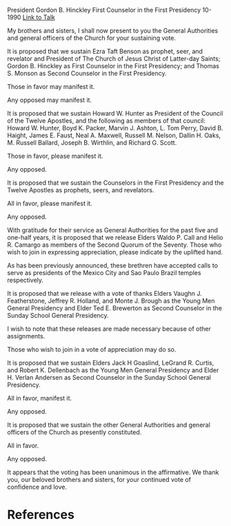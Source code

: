 President Gordon B. Hinckley
First Counselor in the First Presidency
10-1990
[Link to Talk](https://www.churchofjesuschrist.org/study/general-conference/1990/10/the-sustaining-of-church-officers?lang=eng)

My brothers and sisters, I shall now present to you the General Authorities and general officers of the Church for your sustaining vote.

It is proposed that we sustain Ezra Taft Benson as prophet, seer, and revelator and President of The Church of Jesus Christ of Latter-day Saints; Gordon B. Hinckley as First Counselor in the First Presidency; and Thomas S. Monson as Second Counselor in the First Presidency.

Those in favor may manifest it.

Any opposed may manifest it.

It is proposed that we sustain Howard W. Hunter as President of the Council of the Twelve Apostles, and the following as members of that council: Howard W. Hunter, Boyd K. Packer, Marvin J. Ashton, L. Tom Perry, David B. Haight, James E. Faust, Neal A. Maxwell, Russell M. Nelson, Dallin H. Oaks, M. Russell Ballard, Joseph B. Wirthlin, and Richard G. Scott.

Those in favor, please manifest it.

Any opposed.

It is proposed that we sustain the Counselors in the First Presidency and the Twelve Apostles as prophets, seers, and revelators.

All in favor, please manifest it.

Any opposed.

With gratitude for their service as General Authorities for the past five and one-half years, it is proposed that we release Elders Waldo P. Call and Helio R. Camargo as members of the Second Quorum of the Seventy. Those who wish to join in expressing appreciation, please indicate by the uplifted hand.

As has been previously announced, these brethren have accepted calls to serve as presidents of the Mexico City and Sao Paulo Brazil temples respectively.

It is proposed that we release with a vote of thanks Elders Vaughn J. Featherstone, Jeffrey R. Holland, and Monte J. Brough as the Young Men General Presidency and Elder Ted E. Brewerton as Second Counselor in the Sunday School General Presidency.

I wish to note that these releases are made necessary because of other assignments.

Those who wish to join in a vote of appreciation may do so.

It is proposed that we sustain Elders Jack H Goaslind, LeGrand R. Curtis, and Robert K. Dellenbach as the Young Men General Presidency and Elder H. Verlan Andersen as Second Counselor in the Sunday School General Presidency.

All in favor, manifest it.

Any opposed.

It is proposed that we sustain the other General Authorities and general officers of the Church as presently constituted.

All in favor.

Any opposed.

It appears that the voting has been unanimous in the affirmative. We thank you, our beloved brothers and sisters, for your continued vote of confidence and love.

# References
